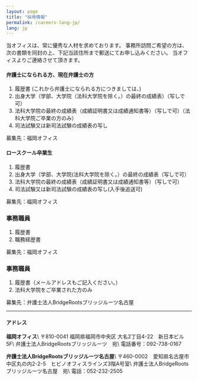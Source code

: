 ```yaml
---
layout: page
title: "採用情報"
permalink: /careers-lang-jp/
lang: jp
---
```


当オフィスは、常に優秀な人材を求めております。 事務所訪問ご希望の方は、次の書類を同封の上、下記当該住所まで郵送にてお申し込みください。
当オフィスよりご連絡させて頂きます。

#### 弁護士になられる方、現在弁護士の方
1. 履歴書 (これから弁護士になられる方につきましては、)
2. 出身大学（学部、大学院（法科大学院を除く。）の最終の成績表）（写しで可）
3. 法科大学院の最終の成績表（成績証明書又は成績通知書等）（写しで可）（法科大学院ご卒業の方のみ）
4. 司法試験又は新司法試験の成績表の写し

募集先：福岡オフィス


#### ロースクール卒業生

1. 履歴書
2. 出身大学（学部、大学院(法科大学院を除く。）の最終の成績表（写しで可）
3. 法科大学院の最終の成績表（成績証明書又は成績通知書等）（写しで可）
4. 司法試験又は新司法試験の成績表の写し(入手後追送可)

募集先：福岡オフィス

### 事務職員
1. 履歴書
2. 職務経歴書

募集先：福岡オフィス

### 事務職員
1. 履歴書（メールアドレスもご記入ください。）
2. 法科大学院をご卒業された方のみ

募集先：弁護士法人BridgeRootsブリッジルーツ名古屋

---

#### アドレス

**福岡オフィス**\\
〒810-0041 福岡県福岡市中央区 大名2丁目4-22　新日本ビル5F\\
弁護士法人BridgeRootsブリッジルーツ　宛\\
電話番号：092-738-0167

**弁護士法人BridgeRootsブリッジルーツ名古屋**\\
〒460-0002　愛知県名古屋市中区丸の内2-2-5　ヒビノオフィスラインズ3階A号室\\
弁護士法人BridgeRootsブリッジルーツ名古屋　宛\\
電話：052-232-2505
